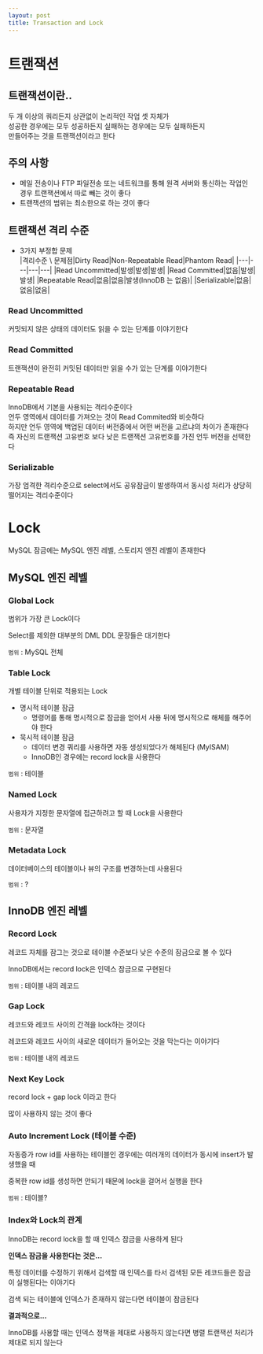 ```yaml
---
layout: post
title: Transaction and Lock
---
```


# 트랜잭션

## 트랜잭션이란..
두 개 이상의 쿼리든지 상관없이 논리적인 작업 셋 자체가  
성공한 경우에는 모두 성공하든지 실패하는 경우에는 모두 실패하든지  
만들어주는 것을 트랜잭션이라고 한다  

## 주의 사항
- 메일 전송이나 FTP 파일전송 또는 네트워크를 통해 원격 서버와 통신하는 작업인 경우 트랜잭션에서 따로 빼는 것이 좋다
- 트랜잭션의 범위는 최소한으로 하는 것이 좋다 

## 트랜잭션 격리 수준

- 3가지 부정합 문제  
  |격리수준 \ 문제점|Dirty Read|Non-Repeatable Read|Phantom Read|
  |---|---|---|---|
  |Read Uncommitted|발생|발생|발생|
  |Read Committed|없음|발생|발생|
  |Repeatable Read|없음|없음|발생(InnoDB 는 없음)|
  |Serializable|없음|없음|없음|

### Read Uncommitted
커밋되지 않은 상태의 데이터도 읽을 수 있는 단계를 이야기한다

### Read Committed
트랜잭션이 완전히 커밋된 데이터만 읽을 수가 있는 단계를 이야기한다

### Repeatable Read
InnoDB에서 기본을 사용되는 격리수준이다  
언두 영역에서 데이터를 가져오는 것이 Read Commited와 비슷하다  
하지만 언두 영역에 백업된 데이터 버전중에서 어떤 버전을 고르냐의 차이가 존재한다  
즉 자신의 트랜잭션 고유번호 보다 낮은 트랜잭션 고유번호를 가진 언두 버전을 선택한다  

### Serializable
가장 엄격한 격리수준으로 select에서도 공유잠금이 발생하여서 동시성 처리가 상당히 떨어지는 격리수준이다  

# Lock

MySQL 잠금에는 MySQL 엔진 레벨, 스토리지 엔진 레벨이 존재한다

## MySQL 엔진 레벨

### Global Lock

범위가 가장 큰 Lock이다

Select를 제외한 대부분의 DML DDL 문장들은 대기한다

`범위` : MySQL 전체

### Table Lock

개별 테이블 단위로 적용되는 Lock

- 명시적 테이블 잠금
    - 명령어를 통해 명시적으로 잠금을 얻어서 사용 뒤에 명시적으로 해체를 해주어야 한다
- 묵시적 테이블 잠금
    - 데이터 변경 쿼리를 사용하면 자동 생성되었다가 해체된다 (MyISAM)
    - InnoDB인 경우에는 record lock을 사용한다

`범위` : 테이블

### Named Lock

사용자가 지정한 문자열에 접근하려고 할 때 Lock을 사용한다

`범위` : 문자열

### Metadata Lock

데이터베이스의 테이블이나 뷰의 구조를 변경하는데 사용된다

`범위` : ?

## InnoDB 엔진 레벨

### Record Lock

레코드 자체를 잠그는 것으로 테이블 수준보다 낮은 수준의 잠금으로 볼 수 있다

InnoDB에서는 record lock은 인덱스 잠금으로 구현된다

`범위` : 테이블 내의 레코드

### Gap Lock

레코드와 레코드 사이의 간격을 lock하는 것이다

레코드와 레코드 사이의 새로운 데이터가 들어오는 것을 막는다는 이야기다

`범위` : 테이블 내의 레코드

### Next Key Lock

record lock + gap lock 이라고 한다

많이 사용하지 않는 것이 좋다

### Auto Increment Lock (테이블 수준)

자동증가 row id를 사용하는 테이블인 경우에는 여러개의 데이터가 동시에 insert가 발생했을 때

중복한 row id를 생성하면 안되기 때문에 lock을 걸어서 실행을 한다

`범위` : 테이블?

### Index와 Lock의 관계

InnoDB는 record lock을 할 때 인덱스 잠금을 사용하게 된다

**인덱스 잠금을 사용한다는 것은...**

특정 데이터를 수정하기 위해서 검색할 때 인덱스를 타서 검색된 모든 레코드들은 잠금이 실행된다는 이야기다

검색 되는 테이블에 인덱스가 존재하지 않는다면 테이블이 잠금된다

**결과적으로...**

InnoDB를 사용할 때는 인덱스 정책을 제대로 사용하지 않는다면 병렬 트랜잭션 처리가 제대로 되지 않는다